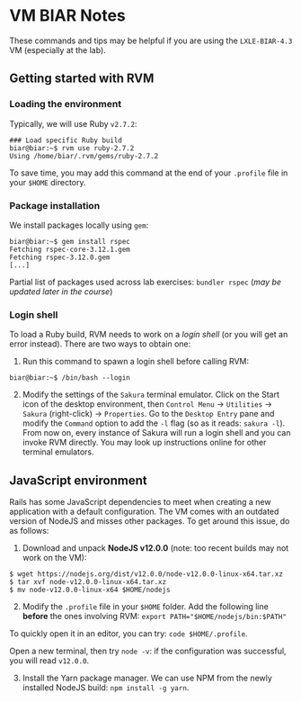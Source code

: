 VM BIAR Notes
========

These commands and tips may be helpful if you are using the `LXLE-BIAR-4.3` VM (especially at the lab).

## Getting started with RVM

### Loading the environment

Typically, we will use Ruby `v2.7.2`:

```
### Load specific Ruby build
biar@biar:~$ rvm use ruby-2.7.2
Using /home/biar/.rvm/gems/ruby-2.7.2
```

To save time, you may add this command at the end of your `.profile` file in your `$HOME` directory.

### Package installation
We install packages locally using `gem`:
```
biar@biar:~$ gem install rspec
Fetching rspec-core-3.12.1.gem
Fetching rspec-3.12.0.gem
[...]
```

Partial list of packages used across lab exercises: `bundler rspec` (*may be updated later in the course*)

### Login shell
To load a Ruby build, RVM needs to work on a *login shell* (or you will get an error instead). There are two ways to obtain one:

1. Run this command to spawn a login shell before calling RVM:
```
biar@biar:~$ /bin/bash --login
```

2. Modify the settings of the `Sakura` terminal emulator. Click on the Start icon of the desktop environment, then `Control Menu` -> `Utilities` -> `Sakura` (right-click) -> `Properties`. Go to the `Desktop Entry` pane and modify the `Command` option to add the `-l` flag (so as it reads: `sakura -l`). From now on, every instance of Sakura will run a login shell and you can invoke RVM directly. You may look up instructions online for other terminal emulators.

## JavaScript environment
Rails has some JavaScript dependencies to meet when creating a new application with a default configuration. The VM comes with an outdated version of NodeJS and misses other packages. To get around this issue, do as follows:

1. Download and unpack **NodeJS v12.0.0** (note: too recent builds may not work on the VM):

```
$ wget https://nodejs.org/dist/v12.0.0/node-v12.0.0-linux-x64.tar.xz
$ tar xvf node-v12.0.0-linux-x64.tar.xz
$ mv node-v12.0.0-linux-x64 $HOME/nodejs
```

2. Modify the `.profile` file in your `$HOME` folder. Add the following line **before** the ones involving RVM:
`export PATH="$HOME/nodejs/bin:$PATH"`

To quickly open it in an editor, you can try: `code $HOME/.profile`.

Open a new terminal, then try `node -v`: if the configuration was successful, you will read `v12.0.0`.

3. Install the Yarn package manager. We can use NPM from the newly installed NodeJS build: `npm install -g yarn`.
